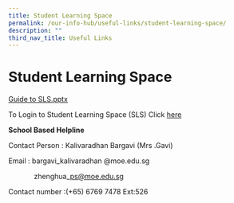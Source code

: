 ```yaml
---
title: Student Learning Space
permalink: /our-info-hub/useful-links/student-learning-space/
description: ""
third_nav_title: Useful Links
---
```

# Student Learning Space

[Guide to SLS.pptx](https://zhenghuapri.moe.edu.sg/qql/slot/u516/2022/Our%20Info%20Hub/Useful%20Links/SLS/Guide%20to%20SLS.pptx)  
  

To Login to Student Learning Space (SLS) Click <a href="https://vle.learning.moe.edu.sg/login" target="_blank">here</a>


**School Based Helpline**

Contact Person : Kalivaradhan Bargavi (Mrs .Gavi)

  

Email : bargavi\_kalivaradhan @moe.edu.sg

  

             zhenghua\_ps@moe.edu.sg


Contact number :(+65) 6769 7478 Ext:526